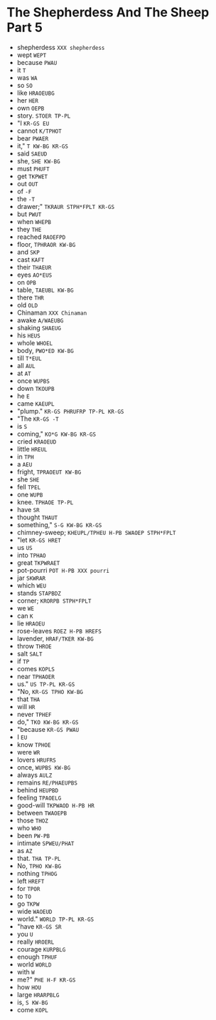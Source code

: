 # The Shepherdess And The Sheep Part 5

* shepherdess `XXX shepherdess`
* wept `WEPT`
* because `PWAU`
* it `T`
* was `WA`
* so `SO`
* like `HRAOEUBG`
* her `HER`
* own `OEPB`
* story. `STOER TP-PL`
* "I `KR-GS EU`
* cannot `K/TPHOT`
* bear `PWAER`
* it," `T KW-BG KR-GS`
* said `SAEUD`
* she, `SHE KW-BG`
* must `PHUFT`
* get `TKPWET`
* out `OUT`
* of `-F`
* the `-T`
* drawer;" `TKRAUR STPH*FPLT KR-GS`
* but `PWUT`
* when `WHEPB`
* they `THE`
* reached `RAOEFPD`
* floor, `TPHRAOR KW-BG`
* and `SKP`
* cast `KAFT`
* their `THAEUR`
* eyes `AO*EUS`
* on `OPB`
* table, `TAEUBL KW-BG`
* there `THR`
* old `OLD`
* Chinaman `XXX Chinaman`
* awake `A/WAEUBG`
* shaking `SHAEUG`
* his `HEUS`
* whole `WHOEL`
* body, `PWO*ED KW-BG`
* till `T*EUL`
* all `AUL`
* at `AT`
* once `WUPBS`
* down `TKOUPB`
* he `E`
* came `KAEUPL`
* "plump." `KR-GS PHRUFRP TP-PL KR-GS`
* "The `KR-GS -T`
* is `S`
* coming," `KO*G KW-BG KR-GS`
* cried `KRAOEUD`
* little `HREUL`
* in `TPH`
* a `AEU`
* fright, `TPRAOEUT KW-BG`
* she `SHE`
* fell `TPEL`
* one `WUPB`
* knee. `TPHAOE TP-PL`
* have `SR`
* thought `THAUT`
* something," `S-G KW-BG KR-GS`
* chimney-sweep; `KHEUPL/TPHEU H-PB SWAOEP STPH*FPLT`
* "let `KR-GS HRET`
* us `US`
* into `TPHAO`
* great `TKPWRAET`
* pot-pourri `POT H-PB XXX pourri`
* jar `SKWRAR`
* which `WEU`
* stands `STAPBDZ`
* corner; `KRORPB STPH*FPLT`
* we `WE`
* can `K`
* lie `HRAOEU`
* rose-leaves `ROEZ H-PB HREFS`
* lavender, `HRAF/TKER KW-BG`
* throw `THROE`
* salt `SALT`
* if `TP`
* comes `KOPLS`
* near `TPHAOER`
* us." `US TP-PL KR-GS`
* "No, `KR-GS TPHO KW-BG`
* that `THA`
* will `HR`
* never `TPHEF`
* do," `TKO KW-BG KR-GS`
* "because `KR-GS PWAU`
* I `EU`
* know `TPHOE`
* were `WR`
* lovers `HRUFRS`
* once, `WUPBS KW-BG`
* always `AULZ`
* remains `RE/PHAEUPBS`
* behind `HEUPBD`
* feeling `TPAOELG`
* good-will `TKPWAOD H-PB HR`
* between `TWAOEPB`
* those `THOZ`
* who `WHO`
* been `PW-PB`
* intimate `SPWEU/PHAT`
* as `AZ`
* that. `THA TP-PL`
* No, `TPHO KW-BG`
* nothing `TPHOG`
* left `HREFT`
* for `TPOR`
* to `TO`
* go `TKPW`
* wide `WAOEUD`
* world." `WORLD TP-PL KR-GS`
* "have `KR-GS SR`
* you `U`
* really `HROERL`
* courage `KURPBLG`
* enough `TPHUF`
* world `WORLD`
* with `W`
* me?" `PHE H-F KR-GS`
* how `HOU`
* large `HRARPBLG`
* is, `S KW-BG`
* come `KOPL`

